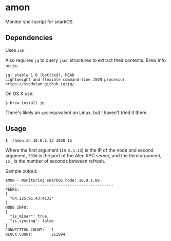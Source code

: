 # amon
Monitor shell script for snarkOS

## Dependencies

Uses `zsh`.

Also requires `jq` to query `json` structures to extract their contents.
Brew info on `jq`:

```
jq: stable 1.6 (bottled), HEAD
Lightweight and flexible command-line JSON processor
https://stedolan.github.io/jq/
```

On OS X use:
```
$ brew install jq
```

There's likely an `apt` equivalent on Linux, but I haven't tried it there.

## Usage

```
$ ./amon.sh 10.0.1.13 3030 15
```

Where the first argument (`10.0.1.13`) is the IP of the node and second argument, `3030` is the port of the Aleo RPC server, and the third argument,  `15` , is the number of seconds between refresh.

Sample output:

```
AMON - Monitoring snarkOS node: 10.0.1.89
-----------------------------------------------
PEERS:
[
  "64.225.91.43:4131"
]
NODE INFO:
{
  "is_miner": true,
  "is_syncing": false
}
CONNECTION COUNT:	1
BLOCK COUNT:		212884
```
